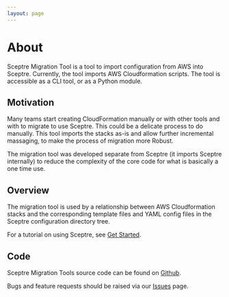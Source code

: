 ```yaml
---
layout: page
---
```


# About

Sceptre Migration Tool is a tool to import configuration from AWS into Sceptre. Currently, the tool imports AWS Cloudformation scripts.
The tool is accessible as a CLI tool, or as a Python module.


## Motivation

Many teams start creating CloudFormation manually or with other tools and with to migrate to use Sceptre. This could be a delicate process to do manually.
This tool imports the stacks as-is and allow further incremental massaging, to make the process of migration more Robust.

The migration tool was developed separate from Sceptre (it imports Sceptre internally) to reduce the complexity of the core code for what is basically a one time use.


## Overview

The migration tool is used by a relationship between AWS Cloudformation stacks and the corresponding template files and YAML config files in the Sceptre configuration directory tree.

For a tutorial on using Sceptre, see [Get Started](https://sceptre.cloudreach.com/latest/docs/get_started.html).


## Code

Sceptre Migration Tools source code can be found on [Github](https://github.intuit.com/SBSEG-EPIC/sceptre-migration-tool).

Bugs and feature requests should be raised via our [Issues](https://github.intuit.com/SBSEG-EPIC/sceptre-migration-tool/issues) page.
